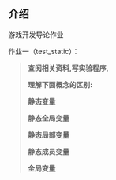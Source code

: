 ## 介绍

游戏开发导论作业

作业一（test_static）：

>   **查阅相关资料,写实验程序,**
>
>   **理解下面概念的区别:**
>
>   **静态变量**
>
>   **静态全局变量**
>
>   **静态局部变量**
>
>   **静态成员变量**
>
>   **全局变量**